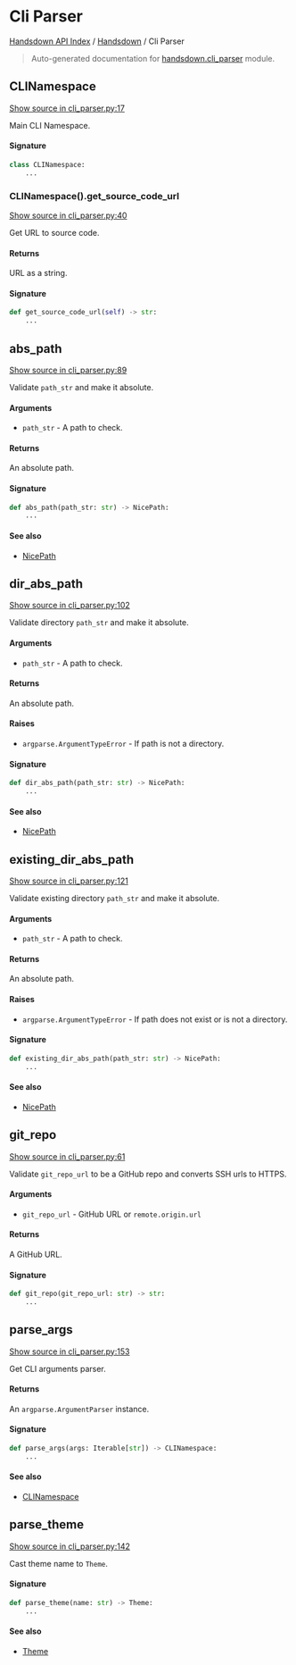 # Cli Parser

[Handsdown API Index](../README.md#handsdown-api-index) /
[Handsdown](./index.md#handsdown) /
Cli Parser

> Auto-generated documentation for [handsdown.cli_parser](https://github.com/vemel/handsdown/blob/main/handsdown/cli_parser.py) module.

## CLINamespace

[Show source in cli_parser.py:17](https://github.com/vemel/handsdown/blob/main/handsdown/cli_parser.py#L17)

Main CLI Namespace.

#### Signature

```python
class CLINamespace:
    ...
```

### CLINamespace().get_source_code_url

[Show source in cli_parser.py:40](https://github.com/vemel/handsdown/blob/main/handsdown/cli_parser.py#L40)

Get URL to source code.

#### Returns

URL as a string.

#### Signature

```python
def get_source_code_url(self) -> str:
    ...
```



## abs_path

[Show source in cli_parser.py:89](https://github.com/vemel/handsdown/blob/main/handsdown/cli_parser.py#L89)

Validate `path_str` and make it absolute.

#### Arguments

- `path_str` - A path to check.

#### Returns

An absolute path.

#### Signature

```python
def abs_path(path_str: str) -> NicePath:
    ...
```

#### See also

- [NicePath](utils/nice_path.md#nicepath)



## dir_abs_path

[Show source in cli_parser.py:102](https://github.com/vemel/handsdown/blob/main/handsdown/cli_parser.py#L102)

Validate directory `path_str` and make it absolute.

#### Arguments

- `path_str` - A path to check.

#### Returns

An absolute path.

#### Raises

- `argparse.ArgumentTypeError` - If path is not a directory.

#### Signature

```python
def dir_abs_path(path_str: str) -> NicePath:
    ...
```

#### See also

- [NicePath](utils/nice_path.md#nicepath)



## existing_dir_abs_path

[Show source in cli_parser.py:121](https://github.com/vemel/handsdown/blob/main/handsdown/cli_parser.py#L121)

Validate existing directory `path_str` and make it absolute.

#### Arguments

- `path_str` - A path to check.

#### Returns

An absolute path.

#### Raises

- `argparse.ArgumentTypeError` - If path does not exist or is not a directory.

#### Signature

```python
def existing_dir_abs_path(path_str: str) -> NicePath:
    ...
```

#### See also

- [NicePath](utils/nice_path.md#nicepath)



## git_repo

[Show source in cli_parser.py:61](https://github.com/vemel/handsdown/blob/main/handsdown/cli_parser.py#L61)

Validate `git_repo_url` to be a GitHub repo and converts SSH urls to HTTPS.

#### Arguments

- `git_repo_url` - GitHub URL or `remote.origin.url`

#### Returns

A GitHub URL.

#### Signature

```python
def git_repo(git_repo_url: str) -> str:
    ...
```



## parse_args

[Show source in cli_parser.py:153](https://github.com/vemel/handsdown/blob/main/handsdown/cli_parser.py#L153)

Get CLI arguments parser.

#### Returns

An `argparse.ArgumentParser` instance.

#### Signature

```python
def parse_args(args: Iterable[str]) -> CLINamespace:
    ...
```

#### See also

- [CLINamespace](#clinamespace)



## parse_theme

[Show source in cli_parser.py:142](https://github.com/vemel/handsdown/blob/main/handsdown/cli_parser.py#L142)

Cast theme name to `Theme`.

#### Signature

```python
def parse_theme(name: str) -> Theme:
    ...
```

#### See also

- [Theme](./constants.md#theme)



